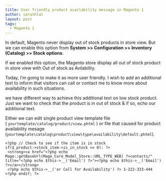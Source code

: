 ```yaml
---
title: User friendly product availability message in Magento 1
author: sarathlal
layout: post
tags:
  - Magento 1
---
```

In default, Magento never display out of stock products in store view. But we can enable this option from **System >> Configuration >> Inventory (Catalog) >> Stock options**.

If we enabled this option, the Magento store display all out of stock product in store view with Out of stock as Avilability.

Today, I&#8217;m going to make it as more user friendly. I wish to add an additional text to inform that visitors can call or contact me to know more about availability in such situations.

we have different way to achieve this additional text on low stock product. Just we want to check that the product is in out of stock & if so, echo our additional text.

Either we can edit single product view template file ( `yourtemplate/catalog/product/view.phtml` ) or file that caused for product availability mesage (`yourtemplate\catalog\product\view\type\availability\default.phtml`).

	<?php // Check to see if the item is in stock
	if($_product->stock_item->is_in_stock <= 0): ?>
	 <strong><a href="<?php echo Mage::getBaseUrl(Mage_Core_Model_Store::URL_TYPE_WEB) ?>contacts/" title="<?php echo $this->__('Email') ?>"><?php echo $this->__('Email') ?></a></strong>
	 <?php echo $this->__('or Call for Availability') ?> 1-222-333-444
	<?php endif; ?>
